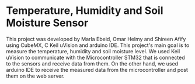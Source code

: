 # Temperature, Humidity and Soil Moisture Sensor

This project was developed by Marla Ebeid, Omar Helmy and Shireen Afify using CubeMX, C Keil uVision and arduino IDE. This project's main goal is to measure the temperature, humidity and soil moisture level. We used Keil uVision to communicate with the Microcontroller STM32 that is connected to the sensors and receive data from them. On the other hand, we used arduino IDE to receive the measured data from the microcontroller and post them on the web server.    

